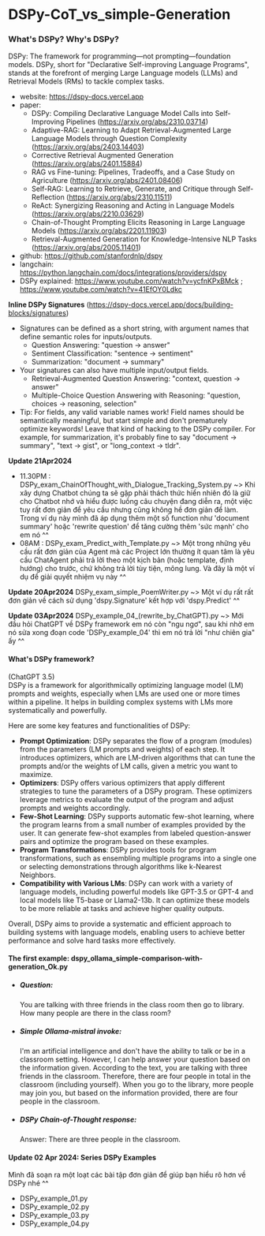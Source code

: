 # DSPy-CoT_vs_simple-Generation


### What's DSPy? Why's DSPy?
DSPy: The framework for programming—not prompting—foundation models. DSPy, short for "Declarative Self-improving Language Programs", stands at the forefront of merging Large Language models (LLMs) and Retrieval Models (RMs) to tackle complex tasks. 

- website: https://dspy-docs.vercel.app
- paper:
  - DSPy: Compiling Declarative Language Model Calls into Self-Improving Pipelines (https://arxiv.org/abs/2310.03714)
  - Adaptive-RAG: Learning to Adapt Retrieval-Augmented Large Language Models through Question Complexity (https://arxiv.org/abs/2403.14403)
  - Corrective Retrieval Augmented Generation (https://arxiv.org/abs/2401.15884)
  - RAG vs Fine-tuning: Pipelines, Tradeoffs, and a Case Study on Agriculture (https://arxiv.org/abs/2401.08406)
  - Self-RAG: Learning to Retrieve, Generate, and Critique through Self-Reflection (https://arxiv.org/abs/2310.11511)
  - ReAct: Synergizing Reasoning and Acting in Language Models (https://arxiv.org/abs/2210.03629)
  - Chain-of-Thought Prompting Elicits Reasoning in Large Language Models (https://arxiv.org/abs/2201.11903)
  - Retrieval-Augmented Generation for Knowledge-Intensive NLP Tasks (https://arxiv.org/abs/2005.11401)
- github: https://github.com/stanfordnlp/dspy
- langchain: https://python.langchain.com/docs/integrations/providers/dspy
- DSPy explained: https://www.youtube.com/watch?v=ycfnKPxBMck ; https://www.youtube.com/watch?v=41EfOY0Ldkc

**Inline DSPy Signatures** (https://dspy-docs.vercel.app/docs/building-blocks/signatures)
- Signatures can be defined as a short string, with argument names that define semantic roles for inputs/outputs.
  - Question Answering: "question -> answer"
  - Sentiment Classification: "sentence -> sentiment"
  - Summarization: "document -> summary"
- Your signatures can also have multiple input/output fields.
  - Retrieval-Augmented Question Answering: "context, question -> answer"
  - Multiple-Choice Question Answering with Reasoning: "question, choices -> reasoning, selection"
- Tip: For fields, any valid variable names work! Field names should be semantically meaningful, but start simple and don't prematurely optimize keywords! Leave that kind of hacking to the DSPy compiler. For example, for summarization, it's probably fine to say "document -> summary", "text -> gist", or "long_context -> tldr".

**Update 21Apr2024** 
- 11.30PM : DSPy_exam_ChainOfThought_with_Dialogue_Tracking_System.py ~> Khi xây dựng Chatbot chúng ta sẽ gặp phải thách thức hiển nhiên đó là giữ cho Chatbot nhớ và hiểu được luồng câu chuyện đang diễn ra, một việc tuy rất đơn giản để yêu cầu nhưng cũng không hề đơn giản để làm. Trong ví dụ này mình đã áp dụng thêm một số function như 'document summary' hoặc 'rewrite question' để tăng cường thêm 'sức mạnh' cho em nó ^^
- 08AM : DSPy_exam_Predict_with_Template.py ~> Một trong những yêu cầu rất đơn giản của Agent mà các Project lớn thường ít quan tâm là yêu cầu ChatAgent phải trả lời theo một kịch bản (hoặc template, định hướng) cho trước, chứ không trả lời tùy tiện, mông lung. Và đây là một ví dụ để giải quyết nhiệm vụ này ^^

**Update 20Apr2024** DSPy_exam_simple_PoemWriter.py ~> Một ví dụ rất rất đơn giản về cách sử dụng 'dspy.Signature' kết hợp với 'dspy.Predict' ^^

**Update 03Apr2024** DSPy_example_04_(rewrite_by_ChatGPT).py ~> Mới đầu hỏi ChatGPT về DSPy framework em nó còn "ngu ngơ", sau khi nhờ em nó sửa xong đoạn code 'DSPy_example_04' thì em nó trả lời "như chiên gia" ấy ^^

#### What's DSPy framework?
(ChatGPT 3.5)</br>
DSPy is a framework for algorithmically optimizing language model (LM) prompts and weights, especially when LMs are used one or more times within a pipeline. It helps in building complex systems with LMs more systematically and powerfully.</br>

Here are some key features and functionalities of DSPy:</br>

- **Prompt Optimization**: DSPy separates the flow of a program (modules) from the parameters (LM prompts and weights) of each step. It introduces optimizers, which are LM-driven algorithms that can tune the prompts and/or the weights of LM calls, given a metric you want to maximize.</br>
- **Optimizers**: DSPy offers various optimizers that apply different strategies to tune the parameters of a DSPy program. These optimizers leverage metrics to evaluate the output of the program and adjust prompts and weights accordingly.</br>
- **Few-Shot Learning**: DSPy supports automatic few-shot learning, where the program learns from a small number of examples provided by the user. It can generate few-shot examples from labeled question-answer pairs and optimize the program based on these examples.</br>
- **Program Transformations**: DSPy provides tools for program transformations, such as ensembling multiple programs into a single one or selecting demonstrations through algorithms like k-Nearest Neighbors.</br>
- **Compatibility with Various LMs**: DSPy can work with a variety of language models, including powerful models like GPT-3.5 or GPT-4 and local models like T5-base or Llama2-13b. It can optimize these models to be more reliable at tasks and achieve higher quality outputs.</br>

Overall, DSPy aims to provide a systematic and efficient approach to building systems with language models, enabling users to achieve better performance and solve hard tasks more effectively.</br>

#### The first example: dspy_ollama_simple-comparison-with-generation_Ok.py
- ##### Question:
   You are talking with three friends in the class room then go to library. How many people are there in the class room?
- ##### Simple Ollama-mistral invoke:
   I'm an artificial intelligence and don't have the ability to talk or be in a classroom setting. However, I can help answer your question based on the information given. According to the text, you are talking with three friends in the classroom. Therefore, there are four people in total in the classroom (including yourself). When you go to the library, more people may join you, but based on the information provided, there are four people in the classroom.
- ##### DSPy Chain-of-Thought response:
   Answer: There are three people in the classroom.

#### Update 02 Apr 2024: Series DSPy Examples
   Mình đã soạn ra một loạt các bài tập đơn giản để giúp bạn hiểu rõ hơn về DSPy nhé ^^
   - DSPy_example_01.py
   - DSPy_example_02.py
   - DSPy_example_03.py
   - DSPy_example_04.py

